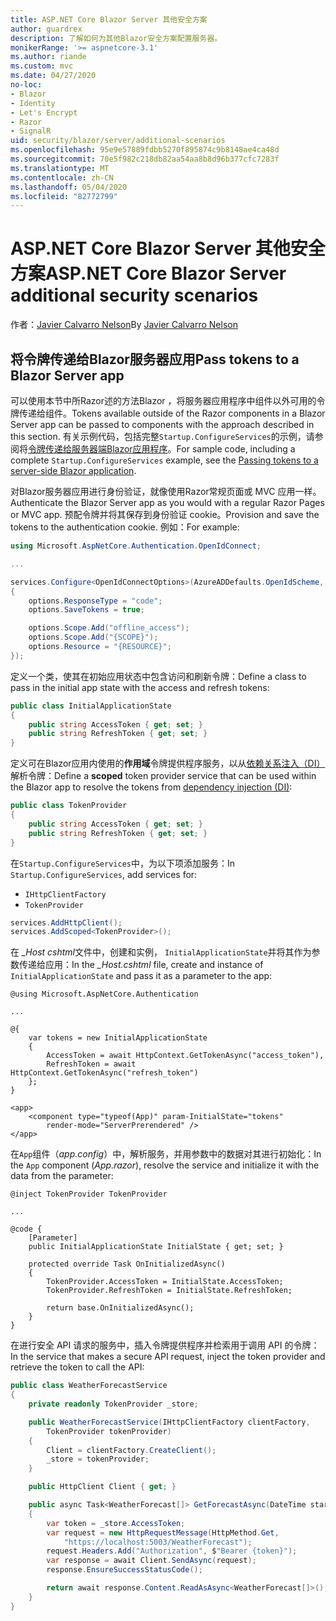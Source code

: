 ```yaml
---
title: ASP.NET Core Blazor Server 其他安全方案
author: guardrex
description: 了解如何为其他Blazor安全方案配置服务器。
monikerRange: '>= aspnetcore-3.1'
ms.author: riande
ms.custom: mvc
ms.date: 04/27/2020
no-loc:
- Blazor
- Identity
- Let's Encrypt
- Razor
- SignalR
uid: security/blazor/server/additional-scenarios
ms.openlocfilehash: 95e9e57889fdbb5270f895874c9b8148ae4ca48d
ms.sourcegitcommit: 70e5f982c218db82aa54aa8b8d96b377cfc7283f
ms.translationtype: MT
ms.contentlocale: zh-CN
ms.lasthandoff: 05/04/2020
ms.locfileid: "82772799"
---
```

# <a name="aspnet-core-blazor-server-additional-security-scenarios"></a><span data-ttu-id="538d5-103">ASP.NET Core Blazor Server 其他安全方案</span><span class="sxs-lookup"><span data-stu-id="538d5-103">ASP.NET Core Blazor Server additional security scenarios</span></span>

<span data-ttu-id="538d5-104">作者：[Javier Calvarro Nelson](https://github.com/javiercn)</span><span class="sxs-lookup"><span data-stu-id="538d5-104">By [Javier Calvarro Nelson](https://github.com/javiercn)</span></span>

## <a name="pass-tokens-to-a-blazor-server-app"></a><span data-ttu-id="538d5-105">将令牌传递给Blazor服务器应用</span><span class="sxs-lookup"><span data-stu-id="538d5-105">Pass tokens to a Blazor Server app</span></span>

<span data-ttu-id="538d5-106">可以使用本节中所Razor述的方法Blazor ，将服务器应用程序中组件以外可用的令牌传递给组件。</span><span class="sxs-lookup"><span data-stu-id="538d5-106">Tokens available outside of the Razor components in a Blazor Server app can be passed to components with the approach described in this section.</span></span> <span data-ttu-id="538d5-107">有关示例代码，包括完整`Startup.ConfigureServices`的示例，请参阅将[令牌传递给服务器端Blazor应用程序](https://github.com/javiercn/blazor-server-aad-sample)。</span><span class="sxs-lookup"><span data-stu-id="538d5-107">For sample code, including a complete `Startup.ConfigureServices` example, see the [Passing tokens to a server-side Blazor application](https://github.com/javiercn/blazor-server-aad-sample).</span></span>

<span data-ttu-id="538d5-108">对Blazor服务器应用进行身份验证，就像使用Razor常规页面或 MVC 应用一样。</span><span class="sxs-lookup"><span data-stu-id="538d5-108">Authenticate the Blazor Server app as you would with a regular Razor Pages or MVC app.</span></span> <span data-ttu-id="538d5-109">预配令牌并将其保存到身份验证 cookie。</span><span class="sxs-lookup"><span data-stu-id="538d5-109">Provision and save the tokens to the authentication cookie.</span></span> <span data-ttu-id="538d5-110">例如：</span><span class="sxs-lookup"><span data-stu-id="538d5-110">For example:</span></span>

```csharp
using Microsoft.AspNetCore.Authentication.OpenIdConnect;

...

services.Configure<OpenIdConnectOptions>(AzureADDefaults.OpenIdScheme, options =>
{
    options.ResponseType = "code";
    options.SaveTokens = true;

    options.Scope.Add("offline_access");
    options.Scope.Add("{SCOPE}");
    options.Resource = "{RESOURCE}";
});
```

<span data-ttu-id="538d5-111">定义一个类，使其在初始应用状态中包含访问和刷新令牌：</span><span class="sxs-lookup"><span data-stu-id="538d5-111">Define a class to pass in the initial app state with the access and refresh tokens:</span></span>

```csharp
public class InitialApplicationState
{
    public string AccessToken { get; set; }
    public string RefreshToken { get; set; }
}
```

<span data-ttu-id="538d5-112">定义可在Blazor应用内使用的**作用域**令牌提供程序服务，以从[依赖关系注入（DI）](xref:blazor/dependency-injection)解析令牌：</span><span class="sxs-lookup"><span data-stu-id="538d5-112">Define a **scoped** token provider service that can be used within the Blazor app to resolve the tokens from [dependency injection (DI)](xref:blazor/dependency-injection):</span></span>

```csharp
public class TokenProvider
{
    public string AccessToken { get; set; }
    public string RefreshToken { get; set; }
}
```

<span data-ttu-id="538d5-113">在`Startup.ConfigureServices`中，为以下项添加服务：</span><span class="sxs-lookup"><span data-stu-id="538d5-113">In `Startup.ConfigureServices`, add services for:</span></span>

* `IHttpClientFactory`
* `TokenProvider`

```csharp
services.AddHttpClient();
services.AddScoped<TokenProvider>();
```

<span data-ttu-id="538d5-114">在 *_Host cshtml*文件中，创建和实例， `InitialApplicationState`并将其作为参数传递给应用：</span><span class="sxs-lookup"><span data-stu-id="538d5-114">In the *_Host.cshtml* file, create and instance of `InitialApplicationState` and pass it as a parameter to the app:</span></span>

```cshtml
@using Microsoft.AspNetCore.Authentication

...

@{
    var tokens = new InitialApplicationState
    {
        AccessToken = await HttpContext.GetTokenAsync("access_token"),
        RefreshToken = await HttpContext.GetTokenAsync("refresh_token")
    };
}

<app>
    <component type="typeof(App)" param-InitialState="tokens" 
        render-mode="ServerPrerendered" />
</app>
```

<span data-ttu-id="538d5-115">在`App`组件（*app.config*）中，解析服务，并用参数中的数据对其进行初始化：</span><span class="sxs-lookup"><span data-stu-id="538d5-115">In the `App` component (*App.razor*), resolve the service and initialize it with the data from the parameter:</span></span>

```razor
@inject TokenProvider TokenProvider

...

@code {
    [Parameter]
    public InitialApplicationState InitialState { get; set; }

    protected override Task OnInitializedAsync()
    {
        TokenProvider.AccessToken = InitialState.AccessToken;
        TokenProvider.RefreshToken = InitialState.RefreshToken;

        return base.OnInitializedAsync();
    }
}
```

<span data-ttu-id="538d5-116">在进行安全 API 请求的服务中，插入令牌提供程序并检索用于调用 API 的令牌：</span><span class="sxs-lookup"><span data-stu-id="538d5-116">In the service that makes a secure API request, inject the token provider and retrieve the token to call the API:</span></span>

```csharp
public class WeatherForecastService
{
    private readonly TokenProvider _store;

    public WeatherForecastService(IHttpClientFactory clientFactory, 
        TokenProvider tokenProvider)
    {
        Client = clientFactory.CreateClient();
        _store = tokenProvider;
    }

    public HttpClient Client { get; }

    public async Task<WeatherForecast[]> GetForecastAsync(DateTime startDate)
    {
        var token = _store.AccessToken;
        var request = new HttpRequestMessage(HttpMethod.Get, 
            "https://localhost:5003/WeatherForecast");
        request.Headers.Add("Authorization", $"Bearer {token}");
        var response = await Client.SendAsync(request);
        response.EnsureSuccessStatusCode();

        return await response.Content.ReadAsAsync<WeatherForecast[]>();
    }
}
```
